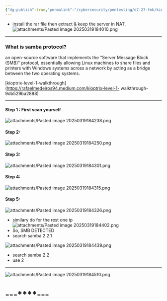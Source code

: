 ```yaml
---
{"dg-publish":true,"permalink":"/cybersecurity/pentesting/d7-27-feb/kioptrix-level-1/"}
---
```



- install the rar file then extract & keep the server in NAT.
![attachments/Pasted image 20250319184010.png](/img/user/Cybersecurity/Pentesting/D7_27%20Feb/attachments/Pasted%20image%2020250319184010.png)

---
### What is samba protocol?
an open-source software that implements the "Server Message Block (SMB)" protocol, essentially allowing Linux machines to share files and printers with Windows systems across a network by acting as a bridge between the two operating systems.

[kioptrix-level-1-walkthrough](https://rafaelmedeiros94.medium.com/kioptrix-level-1- walkthrough-9db529ba2888)

---
#### Step 1 : First scan yourself 
![attachments/Pasted image 20250319184238.png](/img/user/Cybersecurity/Pentesting/D7_27%20Feb/attachments/Pasted%20image%2020250319184238.png)

#### Step 2:
![attachments/Pasted image 20250319184250.png](/img/user/Cybersecurity/Pentesting/D7_27%20Feb/attachments/Pasted%20image%2020250319184250.png)

#### Step 3:
![attachments/Pasted image 20250319184301.png](/img/user/Cybersecurity/Pentesting/D7_27%20Feb/attachments/Pasted%20image%2020250319184301.png)

#### Step 4:
![attachments/Pasted image 20250319184315.png](/img/user/Cybersecurity/Pentesting/D7_27%20Feb/attachments/Pasted%20image%2020250319184315.png)

#### Step 5:
![attachments/Pasted image 20250319184326.png](/img/user/Cybersecurity/Pentesting/D7_27%20Feb/attachments/Pasted%20image%2020250319184326.png)

- similary do for the rest one ip
![attachments/Pasted image 20250319184402.png](/img/user/Cybersecurity/Pentesting/D7_27%20Feb/attachments/Pasted%20image%2020250319184402.png)
- So, SMB DETECTED
- search samba 2.2.1

![attachments/Pasted image 20250319184439.png](/img/user/Cybersecurity/Pentesting/D7_27%20Feb/attachments/Pasted%20image%2020250319184439.png)
- search samba 2.2
- use 2

----

![attachments/Pasted image 20250319184510.png](/img/user/Cybersecurity/Pentesting/D7_27%20Feb/attachments/Pasted%20image%2020250319184510.png)

#                                    ---****---
